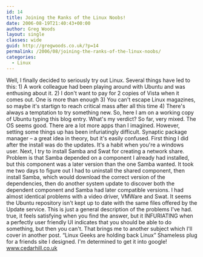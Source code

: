 ```yaml
---
id: 14
title: Joining the Ranks of the Linux Noobs!
date: 2006-08-19T21:40:43+00:00
author: Greg Woods
layout: single
classes: wide
guid: http://gregwoods.co.uk/?p=14
permalink: /2006/08/joining-the-ranks-of-the-linux-noobs/
categories:
  - Linux
---
```

Well, I finally decided to seriously try out Linux. Several things have led to this: 1) A work colleague had been playing around with Ubuntu and was enthusing about it. 2) I don't want to pay for 2 copies of Vista when it comes out. One is more than enough 3) You can't escape Linux magazines, so maybe it's startign to reach critical mass after all this time 4) There's always a temptation to try something new. So, here I am on a working copy of Ubuntu typing this blog entry. What's my verdict? So far, very mixed. The OS seems good. There are a lot more apps than I imagined. However, setting some things up has been infuriatingly difficult. Synaptic package manager &#8211; a great idea in theory, but it's easily confused. First thing I did after the install was do the updates. It's a habit when you're a windows user. Next, I try to install Samba and Swat for creating a network share. Problem is that Samba depended on a component I already had installed, but this component was a later version than the one Samba wanted. It took me two days to figure out I had to uninstall the shared component, then install Samba, which would download the correct version of the dependencies, then do another system update to discover both the dependent component and Samba had later compatible versions. I had almost identical problems with a video driver, VMWare and Swat. It seems the Ubuntu repository isn't kept up to date with the same files offered by the Update service. This is just a general description of the problems I've had. true, it feels satisfying when you find the answer, but it INFURIATING when a perfectly user friendly UI indicates that you should be able to do something, but then you can't. That brings me to another subject which I'll cover in another post. &#8220;Linux Geeks are holding back Linux&#8221; Shameless plug for a friends site I designed. I'm determined to get it into google! <a src="http://www.cedarhill.co.uk">www.cedarhill.co.uk</a>